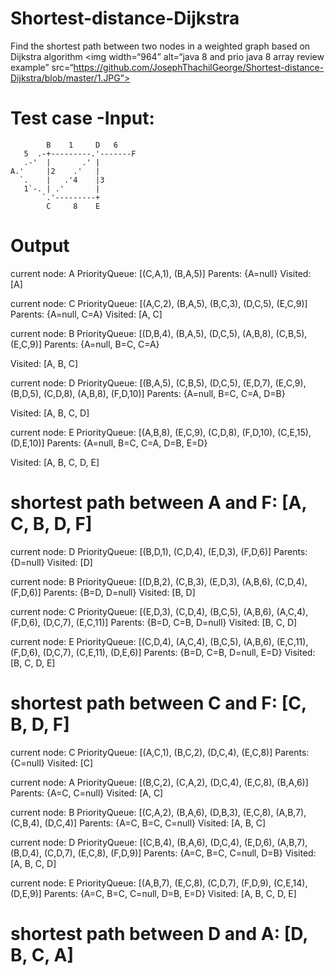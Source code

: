 # Shortest-distance-Dijkstra

Find the shortest path between two nodes in a weighted graph based on Dijkstra algorithm
<img width=“964” alt=“java 8 and prio java 8  array review example” src=“https://github.com/JosephThachilGeorge/Shortest-distance-Dijkstra/blob/master/1.JPG”>

# Test case -Input:





            B    1     D   6
       5  .-+---------.'-------F
       .-'  |       .' |
    A.'     |2    .'   |
      `.    |   .'4    |3
       1`-. | .'       |
           `.'---------+
            C     8    E
# Output

current node: A
PriorityQueue: [(C,A,1), (B,A,5)]
Parents: {A=null}
Visited: [A]

current node: C
PriorityQueue: [(A,C,2), (B,A,5), (B,C,3), (D,C,5), (E,C,9)]
Parents: {A=null, C=A}
Visited: [A, C]

current node: B
PriorityQueue: [(D,B,4), (B,A,5), (D,C,5), (A,B,8), (C,B,5), (E,C,9)]
Parents: {A=null, B=C, C=A}

Visited: [A, B, C]

current node: D
PriorityQueue: [(B,A,5), (C,B,5), (D,C,5), (E,D,7), (E,C,9), (B,D,5), (C,D,8), (A,B,8), (F,D,10)]
Parents: {A=null, B=C, C=A, D=B}

Visited: [A, B, C, D]

current node: E
PriorityQueue: [(A,B,8), (E,C,9), (C,D,8), (F,D,10), (C,E,15), (D,E,10)]
Parents: {A=null, B=C, C=A, D=B, E=D}

Visited: [A, B, C, D, E]
# shortest path between A and F: [A, C, B, D, F]

      

current node: D
PriorityQueue: [(B,D,1), (C,D,4), (E,D,3), (F,D,6)]
Parents: {D=null}
Visited: [D]

current node: B
PriorityQueue: [(D,B,2), (C,B,3), (E,D,3), (A,B,6), (C,D,4), (F,D,6)]
Parents: {B=D, D=null}
Visited: [B, D]

current node: C
PriorityQueue: [(E,D,3), (C,D,4), (B,C,5), (A,B,6), (A,C,4), (F,D,6), (D,C,7), (E,C,11)]
Parents: {B=D, C=B, D=null}
Visited: [B, C, D]

current node: E
PriorityQueue: [(C,D,4), (A,C,4), (B,C,5), (A,B,6), (E,C,11), (F,D,6), (D,C,7), (C,E,11), (D,E,6)]
Parents: {B=D, C=B, D=null, E=D}
Visited: [B, C, D, E]
# shortest path between C and F: [C, B, D, F]




current node: C
PriorityQueue: [(A,C,1), (B,C,2), (D,C,4), (E,C,8)]
Parents: {C=null}
Visited: [C]

current node: A
PriorityQueue: [(B,C,2), (C,A,2), (D,C,4), (E,C,8), (B,A,6)]
Parents: {A=C, C=null}
Visited: [A, C]

current node: B
PriorityQueue: [(C,A,2), (B,A,6), (D,B,3), (E,C,8), (A,B,7), (C,B,4), (D,C,4)]
Parents: {A=C, B=C, C=null}
Visited: [A, B, C]

current node: D
PriorityQueue: [(C,B,4), (B,A,6), (D,C,4), (E,D,6), (A,B,7), (B,D,4), (C,D,7), (E,C,8), (F,D,9)]
Parents: {A=C, B=C, C=null, D=B}
Visited: [A, B, C, D]

current node: E
PriorityQueue: [(A,B,7), (E,C,8), (C,D,7), (F,D,9), (C,E,14), (D,E,9)]
Parents: {A=C, B=C, C=null, D=B, E=D}
Visited: [A, B, C, D, E]
# shortest path between D and A: [D, B, C, A]
